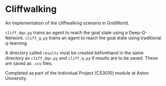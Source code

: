 # Cliffwalking
An implementation of the cliffwalking scenario in GridWorld.


`cliff_dqn.py` trains an agent to reach the goal state using a Deep-Q-Network. `cliff_q.py` trains an agent to reach the goal state using traditional q-learning.

A directory called `results` must be created beforehand in the same directory as `cliff_dqn.py` and `cliff_q.py` if results are to be saved. These are saved as `.csv` files.

Completed as part of the Individual Project (CS3010) module at Aston University.
